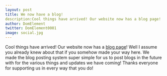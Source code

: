 ```yaml
---
layout: post
title: We now have a blog!
description:Cool things have arrived! Our website now has a blog page!
author: DomElement
twitter: DomElement0001
image: social.jpg
---
```


Cool things have arrived! Our website now has a [blog page](https://de-software.github.io/blog)! Well I assume you already knew about that if you somehow made your way here. We made the blog posting system super simple for us to post blogs in the future with for the various things and updates we have coming! Thanks everyone for supporting us in every way that you do!
